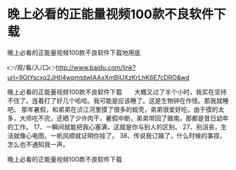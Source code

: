 # 晚上必看的正能量视频100款不良软件下载
晚上必看的正能量视频100款不良软件下载地用底

👉/观/看/入/口👉http://www.baidu.com/link?url=9GtYscxq2JHtl4wpmtdwIAAxXmBlUXzKrLhK6E7cDRO&wd

晚上必看的正能量视频100款不良软件下载　　大概又过了半个小时，我实在坚持不住了。连着打了好几个哈哈。我可能是应该睡了。这是生物钟在作怪。那我就睡吧。
那年暑假，和弟弟在浈江河里摸了很多的蚬壳，弟弟很爱好吃，由于摸的太多，大师吃不完，还晒了少许肉干，暑假中断，弟弟带回了赣南。那都是昔日幼年的工作。
	17、一瞬间就能把我心塞满，这就是你与别人的区别。
	27、别沮丧，生活就像心电图，一帆风顺就证明你挂了。
	38、传说我订婚了，什么时候的事捏，怎么也不通知我一声。

晚上必看的正能量视频100款不良软件下载
